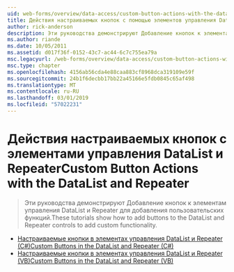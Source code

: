 ```yaml
---
uid: web-forms/overview/data-access/custom-button-actions-with-the-datalist-and-repeater/index
title: Действия настраиваемых кнопок с помощью элементов управления DataList и Repeater | Документация Майкрософт
author: rick-anderson
description: Эти руководства демонстрируют Добавление кнопок к элементам управления DataList и Repeater для добавления пользовательских функций.
ms.author: riande
ms.date: 10/05/2011
ms.assetid: d017f36f-0152-43c7-ac44-6c7c755ea79a
msc.legacyurl: /web-forms/overview/data-access/custom-button-actions-with-the-datalist-and-repeater
msc.type: chapter
ms.openlocfilehash: 4156ab56cda4e88caa883cf8968dca319109e59f
ms.sourcegitcommit: 24b1f6decbb17bb22a45166e5fdb0845c65af498
ms.translationtype: MT
ms.contentlocale: ru-RU
ms.lasthandoff: 03/01/2019
ms.locfileid: "57022231"
---
```

<a name="custom-button-actions-with-the-datalist-and-repeater"></a><span data-ttu-id="33e47-103">Действия настраиваемых кнопок с элементами управления DataList и Repeater</span><span class="sxs-lookup"><span data-stu-id="33e47-103">Custom Button Actions with the DataList and Repeater</span></span>
====================
> <span data-ttu-id="33e47-104">Эти руководства демонстрируют Добавление кнопок к элементам управления DataList и Repeater для добавления пользовательских функций.</span><span class="sxs-lookup"><span data-stu-id="33e47-104">These tutorials show how to add buttons to the DataList and Repeater controls to add custom functionality.</span></span>


- [<span data-ttu-id="33e47-105">Настраиваемые кнопки в элементах управления DataList и Repeater (C#)</span><span class="sxs-lookup"><span data-stu-id="33e47-105">Custom Buttons in the DataList and Repeater (C#)</span></span>](custom-buttons-in-the-datalist-and-repeater-cs.md)
- [<span data-ttu-id="33e47-106">Настраиваемые кнопки в элементах управления DataList и Repeater (VB)</span><span class="sxs-lookup"><span data-stu-id="33e47-106">Custom Buttons in the DataList and Repeater (VB)</span></span>](custom-buttons-in-the-datalist-and-repeater-vb.md)
